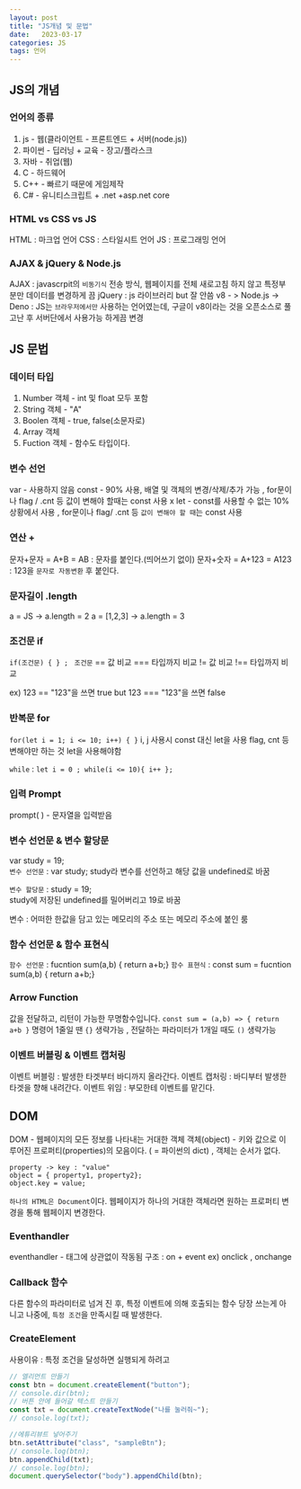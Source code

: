 ```yaml
---
layout: post
title: "JS개념 및 문법"
date:   2023-03-17
categories: JS
tags: 언어
---
```


## JS의 개념
### 언어의 종류
1. js - 웹(클라이언트 - 프론트엔드 + 서버(node.js))
2. 파이썬 - 딥러닝 + 교육 - 장고/플라스크
3. 자바 - 취업(웹)
4. C - 하드웨어
5. C++ - 빠르기 때문에 게임제작
6. C# - 유니티스크립트 + .net +asp.net core

### HTML vs CSS vs JS
HTML : 마크업 언어
CSS : 스타일시트 언어
JS : 프로그래밍 언어

### AJAX & jQuery & Node.js
AJAX : javascrpit의 `비동기식` 전송 방식, 웹페이지를 전체 새로고침 하지 않고 특정부분만 데이터를 변경하게 끔
jQuery : js 라이브러리 but 잘 안씀
v8 - > Node.js -> Deno : JS는 `브라우저에서만` 사용하는 언어였는데, 구글이 v8이라는 것을 오픈소스로 풀고난 후 서버단에서 사용가능 하게끔 변경

## JS 문법
### 데이터 타입
1. Number 객체 - int 및 float 모두 포함
2. String 객체 - "A"
3. Boolen 객체 - true, false(소문자로)
4. Array 객체
5. Fuction 객체 - 함수도 타입이다.

### 변수 선언
var - 사용하지 않음
const - 90% 사용, 배열 및 객체의 변경/삭제/추가 가능 , for문이나 flag / .cnt 등 값이 변해야 할때는 const 사용 x
let - const를 사용할 수 없는 10% 상황에서 사용 , for문이나 flag/ .cnt 등 `값이 변해야 할 때`는 const 사용

### 연산 +

문자+문자 = A+B = AB : 문자를 붙인다.(띄어쓰기 없이)
문자+숫자 = A+123 = A123 : 123을 `문자로 자동변환` 후 붙인다.

### 문자길이 .length

a = JS -> a.length = 2
a = [1,2,3] -> a.length = 3

### 조건문 if
`if(조건문) { } ; `
`조건문`
== 값 비교
=== 타입까지 비교
!= 값 비교
!== 타입까지 비교

ex) 123 == "123"을 쓰면 true but 123 === "123"을 쓰면 false

### 반복문 for
`for(let i = 1; i <= 10; i++) { }`
i, j 사용시 const 대신 let을 사용
flag, cnt 등 변해야만 하는 것 let을 사용해야함

`while` : `let i = 0 ; while(i <= 10){ i++ };`

### 입력 Prompt
prompt( ) - 문자열을 입력받음

### 변수 선언문 & 변수 할당문
var study = 19;  
`변수 선언문` : var study;
study라 변수를 선언하고 해당 값을 undefined로 바꿈

`변수 할당문` : study = 19;  
study에 저장된 undefined를 밀어버리고 19로 바꿈

변수 : 어떠한 한값을 담고 있는 메모리의 주소 또는 메모리 주소에 붙인 룸

### 함수 선언문 & 함수 표현식
`함수 선언문` : fucntion sum(a,b) { return a+b;}
`함수 표현식` : const sum = fucntion sum(a,b) { return a+b;}

### Arrow Function
값을 전달하고, 리턴이 가능한 무명함수입니다.
`const sum = (a,b) => { return a+b }` 
명령어 1줄일 땐 `{}` 생략가능 , 전달하는 파라미터가 1개일 때도 `()` 생략가능

### 이벤트 버블링 & 이벤트 캡처링
이벤트 버블링 : 발생한 타겟부터 바디까지 올라간다.
이벤트 캡처링 : 바디부터 발생한 타겟을 향해 내려간다.
이벤트 위임 : 부모한테 이벤트를 맡긴다.


## DOM
DOM - 웹페이지의 모든 정보를 나타내는 거대한 객체
객체(object) - 키와 값으로 이루어진 프로퍼티(properties)의 모음이다. ( = 파이썬의 dict) , 객체는 순서가 없다.
```
property -> key : "value"
object = { property1, property2};
object.key = value;
```

`하나의 HTML은 Document`이다. 웹페이지가 하나의 거대한 객체라면 원하는 프로퍼티 변경을 통해 웹페이지 변경한다.

### Eventhandler

eventhandler - 태그에 상관없이 작동됨
구조 : on + event
ex) onclick , onchange

### Callback 함수
다른 함수의 파라미터로 넘겨 진 후, 특정 이벤트에 의해 호출되는 함수
당장 쓰는게 아니고 나중에, `특정 조건`을 만족시킬 때 발생한다.

### CreateElement
사용이유 : 특정 조건을 달성하면 실행되게 하려고
```js
// 엘리먼트 만들기
const btn = document.createElement("button");
// console.dir(btn);
// 버튼 안에 들어갈 텍스트 만들기
const txt = document.createTextNode("나를 눌러줘~");
// console.log(txt);

//에튜리뷰트 넣어주기
btn.setAttribute("class", "sampleBtn");
// console.log(btn);
btn.appendChild(txt);
// console.log(btn);
document.querySelector("body").appendChild(btn);
```


